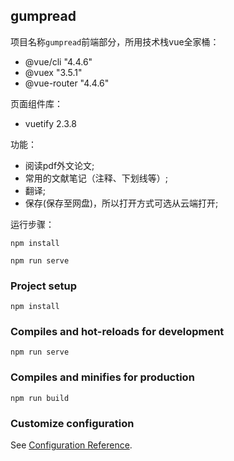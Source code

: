 ## gumpread

项目名称`gumpread`前端部分，所用技术栈vue全家桶：

- @vue/cli "4.4.6"
- @vuex "3.5.1"
- @vue-router  "4.4.6"

页面组件库：
- vuetify  2.3.8


功能：

- 阅读pdf外文论文;
- 常用的文献笔记（注释、下划线等）;
- 翻译;
- 保存(保存至网盘)，所以打开方式可选从云端打开;

运行步骤：

```
npm install

npm run serve
```


### Project setup
```
npm install
```

### Compiles and hot-reloads for development
```
npm run serve
```

### Compiles and minifies for production
```
npm run build
```

### Customize configuration
See [Configuration Reference](https://cli.vuejs.org/config/).
